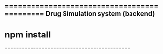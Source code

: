 ============================================
Drug Simulation system (backend)
--------------------------------------------
# npm install
============================================